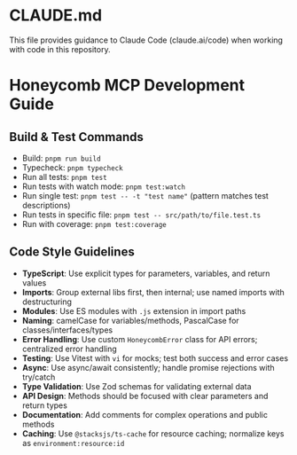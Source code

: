 # CLAUDE.md

This file provides guidance to Claude Code (claude.ai/code) when working with code in this repository.

# Honeycomb MCP Development Guide

## Build & Test Commands
- Build: `pnpm run build`
- Typecheck: `pnpm typecheck`
- Run all tests: `pnpm test`
- Run tests with watch mode: `pnpm test:watch`
- Run single test: `pnpm test -- -t "test name"` (pattern matches test descriptions)
- Run tests in specific file: `pnpm test -- src/path/to/file.test.ts`
- Run with coverage: `pnpm test:coverage`

## Code Style Guidelines
- **TypeScript**: Use explicit types for parameters, variables, and return values
- **Imports**: Group external libs first, then internal; use named imports with destructuring
- **Modules**: Use ES modules with `.js` extension in import paths
- **Naming**: camelCase for variables/methods, PascalCase for classes/interfaces/types
- **Error Handling**: Use custom `HoneycombError` class for API errors; centralized error handling
- **Testing**: Use Vitest with `vi` for mocks; test both success and error cases
- **Async**: Use async/await consistently; handle promise rejections with try/catch
- **Type Validation**: Use Zod schemas for validating external data
- **API Design**: Methods should be focused with clear parameters and return types
- **Documentation**: Add comments for complex operations and public methods
- **Caching**: Use `@stacksjs/ts-cache` for resource caching; normalize keys as `environment:resource:id`